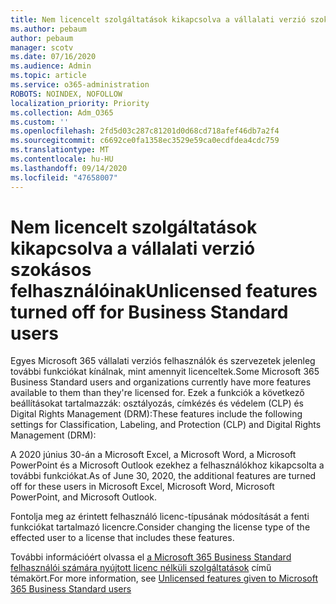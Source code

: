 ```yaml
---
title: Nem licencelt szolgáltatások kikapcsolva a vállalati verzió szokásos felhasználóinak
ms.author: pebaum
author: pebaum
manager: scotv
ms.date: 07/16/2020
ms.audience: Admin
ms.topic: article
ms.service: o365-administration
ROBOTS: NOINDEX, NOFOLLOW
localization_priority: Priority
ms.collection: Adm_O365
ms.custom: ''
ms.openlocfilehash: 2fd5d03c287c81201d0d68cd718afef46db7a2f4
ms.sourcegitcommit: c6692ce0fa1358ec3529e59ca0ecdfdea4cdc759
ms.translationtype: MT
ms.contentlocale: hu-HU
ms.lasthandoff: 09/14/2020
ms.locfileid: "47658007"
---
```

# <a name="unlicensed-features-turned-off-for-business-standard-users"></a><span data-ttu-id="3a833-102">Nem licencelt szolgáltatások kikapcsolva a vállalati verzió szokásos felhasználóinak</span><span class="sxs-lookup"><span data-stu-id="3a833-102">Unlicensed features turned off for Business Standard users</span></span>

<span data-ttu-id="3a833-103">Egyes Microsoft 365 vállalati verziós felhasználók és szervezetek jelenleg további funkciókat kínálnak, mint amennyit licenceltek.</span><span class="sxs-lookup"><span data-stu-id="3a833-103">Some Microsoft 365 Business Standard users and organizations currently have more features available to them than they're licensed for.</span></span> <span data-ttu-id="3a833-104">Ezek a funkciók a következő beállításokat tartalmazzák: osztályozás, címkézés és védelem (CLP) és Digital Rights Management (DRM):</span><span class="sxs-lookup"><span data-stu-id="3a833-104">These features include the following settings for Classification, Labeling, and Protection (CLP) and Digital Rights Management (DRM):</span></span>
    
<span data-ttu-id="3a833-105">A 2020 június 30-án a Microsoft Excel, a Microsoft Word, a Microsoft PowerPoint és a Microsoft Outlook ezekhez a felhasználókhoz kikapcsolta a további funkciókat.</span><span class="sxs-lookup"><span data-stu-id="3a833-105">As of June 30, 2020, the additional features are turned off for these users in Microsoft Excel, Microsoft Word, Microsoft PowerPoint, and Microsoft Outlook.</span></span>

<span data-ttu-id="3a833-106">Fontolja meg az érintett felhasználó licenc-típusának módosítását a fenti funkciókat tartalmazó licencre.</span><span class="sxs-lookup"><span data-stu-id="3a833-106">Consider changing the license type of the effected user to a license that includes these features.</span></span> 

<span data-ttu-id="3a833-107">További információért olvassa el [a Microsoft 365 Business Standard felhasználói számára nyújtott licenc nélküli szolgáltatások](https://support.microsoft.com/help/4568654/extra-features-to-be-turned-off-for-microsoft-365-business-standard?preview) című témakört.</span><span class="sxs-lookup"><span data-stu-id="3a833-107">For more information, see [Unlicensed features given to Microsoft 365 Business Standard users](https://support.microsoft.com/help/4568654/extra-features-to-be-turned-off-for-microsoft-365-business-standard?preview)</span></span>